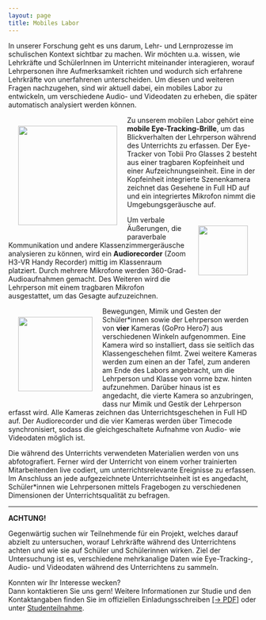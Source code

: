 ```yaml
---
layout: page
title: Mobiles Labor
---
```

<p>In unserer Forschung geht es uns darum, Lehr- und Lernprozesse im schulischen Kontext sichtbar zu machen. Wir möchten u.a. wissen, wie Lehrkräfte und SchülerInnen im Unterricht miteinander interagieren, worauf Lehrpersonen ihre Aufmerksamkeit richten und wodurch sich erfahrene Lehrkräfte von unerfahrenen unterscheiden. Um diesen und weiteren Fragen nachzugehen, sind wir aktuell dabei, ein mobiles Labor zu entwickeln, um verschiedene Audio- und Videodaten zu erheben, die später automatisch analysiert werden können.</p>

<img src="images/assets/EyeTracking.JPG" width="200" hight="112" alt="" style="float:left; margin:20px;">
<p>Zu unserem mobilen Labor gehört eine <b>mobile Eye-Tracking-Brille</b>, um das Blickverhalten der Lehrperson während des Unterrichts zu erfassen. Der Eye-Tracker von Tobii Pro Glasses 2 besteht aus einer tragbaren Kopfeinheit und einer Aufzeichnungseinheit. Eine in der Kopfeinheit integrierte Szenenkamera zeichnet das Gesehene in Full HD auf und ein integriertes Mikrofon nimmt die Umgebungsgeräusche auf.</p>

<img src="images/assets/AudioRecorder.jpg" width="100" hight="178" alt="" style="float:right; margin:20px;">
<p>Um verbale Äußerungen, die paraverbale Kommunikation und andere Klassenzimmergeräusche analysieren zu können, wird ein <b>Audiorecorder</b> (Zoom H3-VR Handy Recorder) mittig im Klassenraum platziert. Durch mehrere Mikrofone werden 360-Grad-Audioaufnahmen gemacht. Des Weiteren wird die Lehrperson mit einem tragbaren Mikrofon ausgestattet, um das Gesagte aufzuzeichnen.</p>

<img src="images/assets/GoPro.JPG" width="150" hight="150" alt="" style="float:left; margin:20px;">
<p>Bewegungen, Mimik und Gesten der Schüler*innen sowie der Lehrperson werden von <b>vier</b> Kameras (GoPro Hero7) aus verschiedenen Winkeln aufgenommen. Eine Kamera wird so installiert, dass sie seitlich das Klassengeschehen filmt. Zwei weitere Kameras werden zum einen an der Tafel, zum anderen am Ende des Labors angebracht, um die Lehrperson und Klasse von vorne bzw. hinten aufzunehmen. Darüber hinaus ist es angedacht, die vierte Kamera so anzubringen, dass nur Mimik und Gestik der Lehrperson erfasst wird. Alle Kameras zeichnen das Unterrichtsgeschehen in Full HD auf. Der Audiorecorder und die vier Kameras werden über Timecode synchronisiert, sodass die gleichgeschaltete Aufnahme von Audio- wie Videodaten möglich ist.</p>

<p>Die während des Unterrichts verwendeten Materialien werden von uns abfotografiert. Ferner wird der Unterricht von einem vorher trainierten Mitarbeitenden live codiert, um unterrichtsrelevante Ereignisse zu erfassen. Im Anschluss an jede aufgezeichnete Unterrichtseinheit ist es angedacht, Schüler*innen wie Lehrpersonen mittels Fragebogen zu verschiedenen Dimensionen der Unterrichtsqualität zu befragen.</p>

***

**ACHTUNG!**

Gegenwärtig suchen wir Teilnehmende für ein Projekt, welches darauf abzielt zu untersuchen, worauf Lehrkräfte während des Unterrichtens achten und wie sie auf Schüler und Schülerinnen wirken. Ziel der Untersuchung ist es, verschiedene mehrkanalige Daten wie Eye-Tracking-, Audio- und Videodaten während des Unterrichtens zu sammeln.

Konnten wir Ihr Interesse wecken?  
Dann kontaktieren Sie uns gern! Weitere Informationen zur Studie und den Kontaktangaben finden Sie im offiziellen Einladungsschreiben <a href="/assets/pdfs/Einladung_Pilotstudie.pdf">[&rarr; PDF]</a> oder unter [Studenteilnahme](https://empschul-leipzig.github.io/studien).
